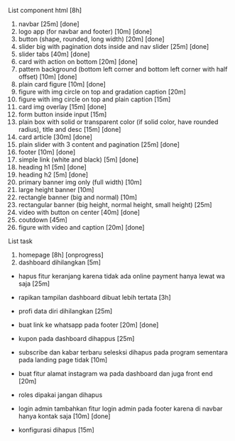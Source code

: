 List component html [8h]
1. navbar [25m] [done]
2. logo app (for navbar and footer) [10m] [done]
3. button (shape, rounded, long width) [20m] [done]
4. slider big with pagination dots inside and nav slider [25m] [done]
5. slider tabs [40m] [done]
6. card with action on bottom [20m] [done]
7. pattern background (bottom left corner and bottom left corner with half
   offset) [10m] [done]
8. plain card figure [10m] [done]
9. figure with img circle on top and gradation caption [20m]
10. figure with img circle on top and plain caption [15m]
11. card img overlay [15m] [done]
12. form button inside input [15m]
13. plain box with solid or transparent color (if solid color, have rounded
    radius), title and desc [15m] [done]
14. card article [30m] [done]
15. plain slider with 3 content and pagination [25m] [done]
16. footer [10m] [done]
17. simple link (white and black) [5m] [done]
18. heading h1 [5m] [done]
19. heading h2 [5m] [done]
20. primary banner img only (full width) [10m]
21. large height banner [10m]
22. rectangle banner (big and normal) [10m]
23. rectangular banner (big height, normal height, small height) [25m]
24. video with button on center [40m] [done]
25. coutdown [45m]
26. figure with video and caption [20m] [done]

List task
1. homepage [8h] [onprogress]
2. dashboard dihilangkan [5m]

- hapus fitur keranjang karena tidak ada online payment hanya lewat wa saja [25m]

- rapikan tampilan dashboard dibuat lebih tertata [3h]

- profi data diri dihilangkan [25m]

- buat link ke whatsapp pada footer [20m] [done]

- kupon pada dashboard dihappus [25m]

- subscribe dan kabar terbaru selesksi  dihapus pada program sementara pada
  landing page tidak [10m]

- buat fitur alamat instagram wa pada dashboard dan juga front end [20m]

- roles dipakai jangan dihapus

- login admin tambahkan fitur login admin pada footer karena di navbar hanya
  kontak saja [10m] [done]

- konfigurasi dihapus [15m]